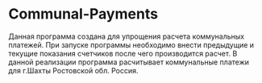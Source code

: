 # Communal-Payments
Данная программа создана для упрощения расчета коммунальных платежей.
При запуске программы необходимо внести предыдущие и текущие показания счетчиков после чего производится расчет.
В данной реализации программа расчитывает коммунальные платежи для г.Шахты Ростовской обл. Россия.

